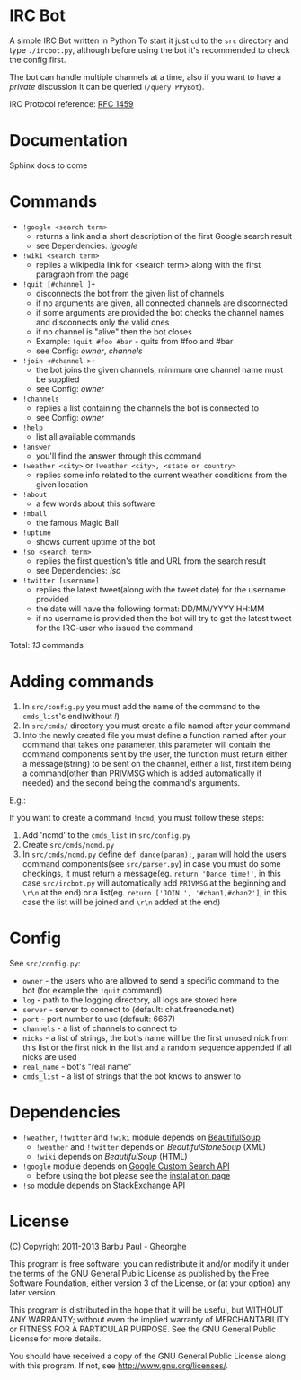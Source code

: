 IRC Bot
=======
A simple IRC Bot written in Python
To start it just `cd` to the `src` directory and type `./ircbot.py`, although
before using the bot it's recommended to check the config first.

The bot can handle multiple channels at a time, also if you want to have a 
_private_ discussion it can be queried (`/query PPyBot`).

IRC Protocol reference: [RFC 1459](http://www.irchelp.org/irchelp/rfc/rfc.html
"IRC Protocol")

Documentation
=============
Sphinx docs to come

Commands
========
* `!google <search term>`
    * returns a link and a short description of the first Google search result
    * see Dependencies: _!google_
* `!wiki <search term>`
    * replies a wikipedia link for \<search term\> along with the first 
    paragraph from the page
* `!quit [#channel ]+`
    * disconnects the bot from the given list of channels
    * if no arguments are given, all connected channels are disconnected
    * if some arguments are provided the bot checks the channel names and 
    disconnects only the valid ones
    * if no channel is "alive" then the bot closes
    * Example: `!quit #foo #bar` - quits from #foo and #bar
    * see Config: _owner_, _channels_
* `!join <#channel >+`
    * the bot joins the given channels, minimum one channel name must be supplied
    * see Config: _owner_
* `!channels`
    * replies a list containing the channels the bot is connected to
    * see Config: _owner_
* `!help`
    * list all available commands
* `!answer`
    * you'll find the answer through this command
* `!weather <city>` or `!weather <city>, <state or country>`
    * replies some info related to the current weather conditions from the
      given location
* `!about`
    * a few words about this software
* `!mball`
    * the famous Magic Ball
* `!uptime`
    * shows current uptime of the bot
* `!so <search term>`
    * replies the first question's title and URL from the search result
    * see Dependencies: _!so_
* `!twitter [username]`
    * replies the latest tweet(along with the tweet date) for the username provided
    * the date will have the following format: DD/MM/YYYY HH:MM
    * if no username is provided then the bot will try to get the latest tweet
      for the IRC-user who issued the command

Total: _13_ commands

Adding commands
===============
1. In `src/config.py` you must add the name of the command to the `cmds_list`'s
   end(without _!_)
2. In `src/cmds/` directory you must create a file named after your command
3. Into the newly created file you must define a function named after your
   command that takes one parameter, this parameter will contain the command
   components sent by the user, the function must return either a 
   message(string) to be sent on the channel, either a list, first item being a
   command(other than PRIVMSG which is added automatically if needed) and the 
   second being the command's arguments.

E.g.:

If you want to create a command `!ncmd`, you must follow these steps:

1. Add 'ncmd' to the `cmds_list` in `src/config.py`
2. Create `src/cmds/ncmd.py`
3. In `src/cmds/ncmd.py` define `def dance(param):`, `param` will hold the users
   command components(see `src/parser.py`) in case you must do some checkings, 
   it must return a message(eg. `return 'Dance time!'`, in this
   case `src/ircbot.py` will automatically add `PRIVMSG` at the beginning and 
   `\r\n` at the end) or a list(eg. `return ['JOIN ', '#chan1,#chan2']`, in this
   case the list will be joined and `\r\n` added at the end)

Config
======
See `src/config.py`:

* `owner` - the users who are allowed to send a specific command to the bot
(for example the `!quit` command)
* `log` - path to the logging directory, all logs are stored here
* `server` - server to connect to (default: chat.freenode.net)
* `port` - port number to use (default: 6667)
* `channels` - a list of channels to connect to
* `nicks` - a list of strings, the bot's name will be the first unused nick from
  this list or the first nick in the list and a random sequence appended if all
  nicks are used
* `real_name` - bot's "real name"
* `cmds_list` - a list of strings that the bot knows to answer to

Dependencies
============
* `!weather`, `!twitter` and `!wiki` module depends on
  [BeautifulSoup](http://www.crummy.com/software/BeautifulSoup/ "BeautifulSoup")
    * `!weather` and `!twitter` depends on _BeautifulStoneSoup_ (XML)
    * `!wiki` depends on _BeautifulSoup_ (HTML)
* `!google` module depends on 
[Google Custom Search API](http://code.google.com/p/google-api-python-client/ "Custom Search API")
    * before using the bot please see the 
[installation page](http://code.google.com/p/google-api-python-client/wiki/Installation "Custom Search API Installation")
* `!so` module depends on 
[StackExchange API](http://stackapps.com/questions/198/py-stackexchange-an-api-wrapper-for-python "Py-StackExchange")

License
=======

(C) Copyright 2011-2013 Barbu Paul - Gheorghe

This program is free software: you can redistribute it and/or modify it under 
the terms of the GNU General Public License as published by the Free Software 
Foundation, either version 3 of the License, or (at your option) any later version.

This program is distributed in the hope that it will be useful, but WITHOUT ANY
WARRANTY; without even the implied warranty of MERCHANTABILITY or FITNESS FOR A
PARTICULAR PURPOSE. See the GNU General Public License for more details.

You should have received a copy of the GNU General Public License along with 
this program. If not, see http://www.gnu.org/licenses/.
